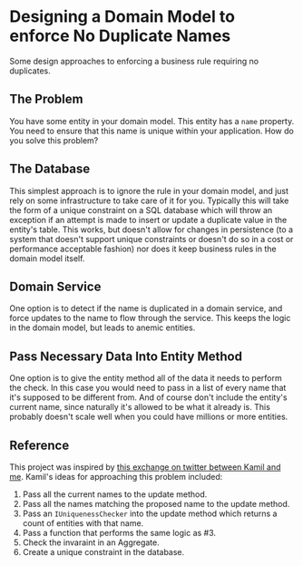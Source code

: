 # Designing a Domain Model to enforce No Duplicate Names

Some design approaches to enforcing a business rule requiring no duplicates.

## The Problem

You have some entity in your domain model. This entity has a `name` property. You need to ensure that this name is unique within your application. How do you solve this problem?

## The Database

This simplest approach is to ignore the rule in your domain model, and just rely on some infrastructure to take care of it for you. Typically this will take the form of a unique constraint on a SQL database which will throw an exception if an attempt is made to insert or update a duplicate value in the entity's table. This works, but doesn't allow for changes in persistence (to a system that doesn't support unique constraints or doesn't do so in a cost or performance acceptable fashion) nor does it keep business rules in the domain model itself.

## Domain Service

One option is to detect if the name is duplicated in a domain service, and force updates to the name to flow through the service. This keeps the logic in the domain model, but leads to anemic entities.

## Pass Necessary Data Into Entity Method

One option is to give the entity method all of the data it needs to perform the check. In this case you would need to pass in a list of every name that it's supposed to be different from. And of course don't include the entity's current name, since naturally it's allowed to be what it already is. This probably doesn't scale well when you could have millions or more entities.

## Reference

This project was inspired by [this exchange on twitter between Kamil and me](https://twitter.com/kamgrzybek/status/1280868055627763713). Kamil's ideas for approaching this problem included:

1. Pass all the current names to the update method.
2. Pass all the names matching the proposed name to the update method.
3. Pass an `IUniquenessChecker` into the update method which returns a count of entities with that name.
4. Pass a function that performs the same logic as #3.
5. Check the invaraint in an Aggregate.
6. Create a unique constraint in the database.
